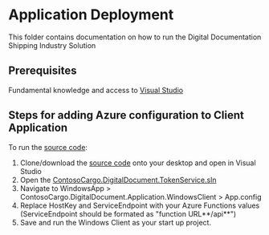 # Application Deployment

This folder contains documentation on how to run the Digital Documentation Shipping Industry Solution

 
## Prerequisites
Fundamental knowledge and access to [Visual Studio](https://visualstudio.microsoft.com/)


## Steps for adding Azure configuration to Client Application

To run the [source code](../01_Source_Code_Deployment/src):

1. Clone/download the [source code](./01_Source_Code_Deployment/src) onto your desktop and open in Visual Studio
2. Open the [ContosoCargo.DigitalDocument.TokenService.sln](../01_Source_Code_Deployment/src/ContosoCargo.DigitalDocument.TokenService.sln)
3. Navigate to WindowsApp > ContosoCargo.DigitalDocument.Application.WindowsClient > App.config
4. Replace HostKey and ServiceEndpoint with your Azure Functions values (ServiceEndpoint should be formated as "function URL**/api**")
5. Save and run the Windows Client as your start up project.